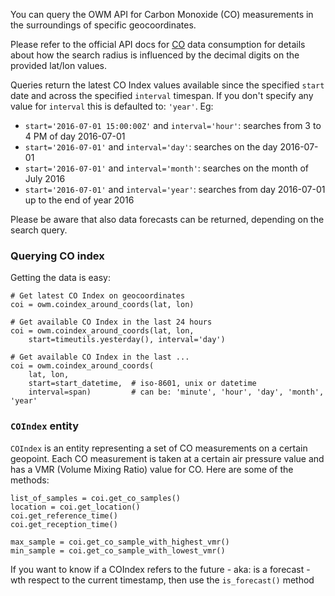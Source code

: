You can query the OWM API for Carbon Monoxide (CO) measurements in the surroundings of specific geocoordinates.

Please refer to the official API docs for [CO](http://openweathermap.org/api/pollution/v1/co) data consumption for details about how the search radius is influenced by the decimal digits on the provided lat/lon values.

Queries return the latest CO Index values available since the specified
`start` date and across the specified `interval` timespan. If you don't
specify any value for `interval` this is defaulted to: `'year'`.
Eg:

  - `start='2016-07-01 15:00:00Z'` and `interval='hour'`: searches from 3 to 4 PM of day 2016-07-01
  - `start='2016-07-01'` and `interval='day'`: searches on the day 2016-07-01
  - `start='2016-07-01'` and `interval='month'`: searches on the month of July 2016
  - `start='2016-07-01'` and `interval='year'`: searches from day 2016-07-01 up to the end of year 2016

Please be aware that also data forecasts can be returned, depending on the search query.


### Querying CO index

Getting the data is easy:
```
# Get latest CO Index on geocoordinates
coi = owm.coindex_around_coords(lat, lon)

# Get available CO Index in the last 24 hours
coi = owm.coindex_around_coords(lat, lon,
    start=timeutils.yesterday(), interval='day')

# Get available CO Index in the last ...
coi = owm.coindex_around_coords(
    lat, lon,
    start=start_datetime,  # iso-8601, unix or datetime
    interval=span)         # can be: 'minute', 'hour', 'day', 'month', 'year'
```


### `COIndex` entity
`COIndex` is an entity representing a set of CO measurements on a certain geopoint.
Each CO measurement is taken at a certain air pressure value and has a VMR (Volume Mixing Ratio) value
for CO. Here are some of the methods:

```
list_of_samples = coi.get_co_samples()
location = coi.get_location()
coi.get_reference_time()
coi.get_reception_time()

max_sample = coi.get_co_sample_with_highest_vmr()
min_sample = coi.get_co_sample_with_lowest_vmr()
```

If you want to know if a COIndex refers to the future - aka: is a forecast - wth respect to the
current timestamp, then use the `is_forecast()` method
